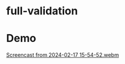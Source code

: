 # full-validation
# Demo
[Screencast from 2024-02-17 15-54-52.webm](https://github.com/Esmat-97/full-validation/assets/158211063/41cab886-28fc-4b1d-b2e3-ed75574a7115)



